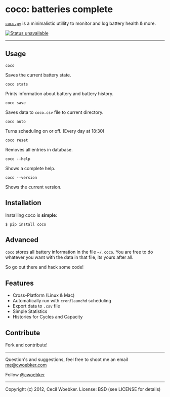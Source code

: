 # coco: batteries complete

[`coco.py`](https://github.com/cwoebker/coco/blob/master/coco.py) is a minimalistic utillity to monitor and log battery health & more.

[![Status unavailable](https://secure.travis-ci.org/cwoebker/coco.png?branch=master)](http://travis-ci.org/cwoebker/coco)

---

## Usage

    coco

Saves the current battery state.

    coco stats

Prints information about battery and battery history.

    coco save

Saves data to `coco.csv` file to current directory.

    coco auto

Turns scheduling on or off. (Every day at 18:30)

    coco reset

Removes all entries in database.

    coco --help

Shows a complete help.

    coco --version

Shows the current version.


## Installation

Installing coco is **simple**:

    $ pip install coco


## Advanced

``coco`` stores all battery information in the file ``~/.coco``.
You are free to do whatever you want with the data in that file,
its yours after all.

So go out there and hack some code!

## Features ##

- Cross-Platform (Linux & Mac)
- Automatically run with `cron`/`launchd` scheduling
- Export data to `.csv` file
- Simple Statistics
- Histories for Cycles and Capacity

## Contribute

Fork and contribute!

---

Question's and suggestions, feel free to shoot me an email <me@cwoebker.com>

Follow [@cwoebker](http://twitter.com/cwoebker)

---

Copyright (c) 2012, Cecil Woebker.
License: BSD (see LICENSE for details)
